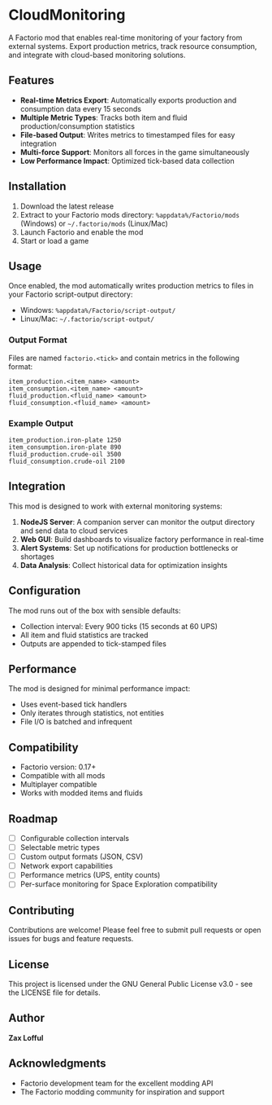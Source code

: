 # CloudMonitoring

A Factorio mod that enables real-time monitoring of your factory from external systems. Export production metrics, track resource consumption, and integrate with cloud-based monitoring solutions.

## Features

- **Real-time Metrics Export**: Automatically exports production and consumption data every 15 seconds
- **Multiple Metric Types**: Tracks both item and fluid production/consumption statistics
- **File-based Output**: Writes metrics to timestamped files for easy integration
- **Multi-force Support**: Monitors all forces in the game simultaneously
- **Low Performance Impact**: Optimized tick-based data collection

## Installation

1. Download the latest release
2. Extract to your Factorio mods directory: `%appdata%/Factorio/mods` (Windows) or `~/.factorio/mods` (Linux/Mac)
3. Launch Factorio and enable the mod
4. Start or load a game

## Usage

Once enabled, the mod automatically writes production metrics to files in your Factorio script-output directory:
- Windows: `%appdata%/Factorio/script-output/`
- Linux/Mac: `~/.factorio/script-output/`

### Output Format

Files are named `factorio.<tick>` and contain metrics in the following format:

```
item_production.<item_name> <amount>
item_consumption.<item_name> <amount>
fluid_production.<fluid_name> <amount>
fluid_consumption.<fluid_name> <amount>
```

### Example Output

```
item_production.iron-plate 1250
item_consumption.iron-plate 890
fluid_production.crude-oil 3500
fluid_consumption.crude-oil 2100
```

## Integration

This mod is designed to work with external monitoring systems:

1. **NodeJS Server**: A companion server can monitor the output directory and send data to cloud services
2. **Web GUI**: Build dashboards to visualize factory performance in real-time
3. **Alert Systems**: Set up notifications for production bottlenecks or shortages
4. **Data Analysis**: Collect historical data for optimization insights

## Configuration

The mod runs out of the box with sensible defaults:
- Collection interval: Every 900 ticks (15 seconds at 60 UPS)
- All item and fluid statistics are tracked
- Outputs are appended to tick-stamped files

## Performance

The mod is designed for minimal performance impact:
- Uses event-based tick handlers
- Only iterates through statistics, not entities
- File I/O is batched and infrequent

## Compatibility

- Factorio version: 0.17+
- Compatible with all mods
- Multiplayer compatible
- Works with modded items and fluids

## Roadmap

- [ ] Configurable collection intervals
- [ ] Selectable metric types
- [ ] Custom output formats (JSON, CSV)
- [ ] Network export capabilities
- [ ] Performance metrics (UPS, entity counts)
- [ ] Per-surface monitoring for Space Exploration compatibility

## Contributing

Contributions are welcome! Please feel free to submit pull requests or open issues for bugs and feature requests.

## License

This project is licensed under the GNU General Public License v3.0 - see the LICENSE file for details.

## Author

**Zax Lofful**

## Acknowledgments

- Factorio development team for the excellent modding API
- The Factorio modding community for inspiration and support
